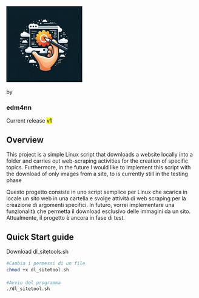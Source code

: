 <img src="https://github.com/edm4nn/dl_sitetool/blob/main/dl_sitetool.jpeg" alt="Logo del Progetto" width="200" height="200">



by <h3>edm4nn</h3>

Current release <mark>v1</mark>

<h2>Overview</h2>
This project is a simple Linux script that downloads a website locally into a folder and carries out web-scraping activities for the creation of specific topics. Furthermore, in the future I would like to implement this script with the download of only images from a site, to is currently still in the testing phase

Questo progetto consiste in uno script semplice per Linux che scarica in locale un sito web in una cartella e svolge attività di web scraping per la creazione di argomenti specifici. In futuro, vorrei implementare una funzionalità che permetta il download esclusivo delle immagini da un sito. Attualmente, il progetto è ancora in fase di test.


<h2>Quick Start guide</h2>

Download dl_sitetools.sh

```bash
#Cambia i permessi di un file
chmod +x dl_sitetool.sh

#Avvio del programma
./dl_sitetool.sh

